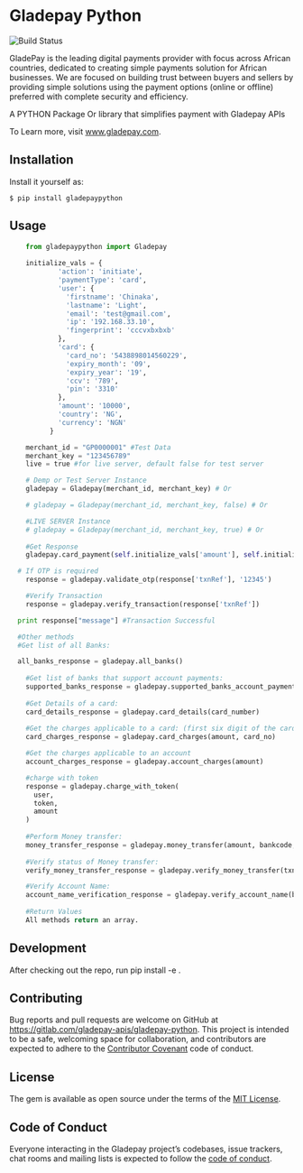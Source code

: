 # Gladepay Python

![Build Status](https://gitlab.com/gladepay-apis/gladepay-python/badges/develop/build.svg)

GladePay is the leading digital payments provider with focus across African countries, dedicated to creating simple payments solution for African businesses. We are focused on building trust between buyers and sellers by providing simple solutions using the payment options (online or offline) preferred with complete security and efficiency.

A PYTHON Package Or library that simplifies payment with Gladepay APIs

To Learn more, visit www.gladepay.com.

## Installation

Install it yourself as:

    $ pip install gladepaypython

## Usage

```python
	from gladepaypython import Gladepay
	
	initialize_vals = {
            'action': 'initiate',
            'paymentType': 'card',
            'user': {
              'firstname': 'Chinaka',
              'lastname': 'Light',
              'email': 'test@gmail.com',
              'ip': '192.168.33.10',
              'fingerprint': 'cccvxbxbxb'
            },
            'card': {
              'card_no': '5438898014560229',
              'expiry_month': '09',
              'expiry_year': '19',
              'ccv': '789',
              'pin': '3310'
            },
            'amount': '10000',
            'country': 'NG',
            'currency': 'NGN'
          }

	merchant_id = "GP0000001" #Test Data
	merchant_key = "123456789" 
	live = true #for live server, default false for test server

	# Demp or Test Server Instance
	gladepay = Gladepay(merchant_id, merchant_key) # Or

	# gladepay = Gladepay(merchant_id, merchant_key, false) # Or

	#LIVE SERVER Instance
	# gladepay = Gladepay(merchant_id, merchant_key, true) # Or
		
	#Get Response
	gladepay.card_payment(self.initialize_vals['amount'], self.initialize_vals['country'], self.initialize_vals['currency'], self.initialize_vals['user'], self.initialize_vals['card'])

  # If OTP is required 
	response = gladepay.validate_otp(response['txnRef'], '12345')

	#Verify Transaction		
	response = gladepay.verify_transaction(response['txnRef'])

  print response["message"] #Transaction Successful

  #Other methods
  #Get list of all Banks:

  all_banks_response = gladepay.all_banks()
	
	#Get list of banks that support account payments:
	supported_banks_response = gladepay.supported_banks_account_payment
	
	#Get Details of a card:
	card_details_response = gladepay.card_details(card_number)
	
	#Get the charges applicable to a card: (first six digit of the card no)
	card_charges_response = gladepay.card_charges(amount, card_no)

	#Get the charges applicable to an account
	account_charges_response = gladepay.account_charges(amount)

	#charge with token
	response = gladepay.charge_with_token(
      user,
      token,
      amount
    )
	
	#Perform Money transfer:
	money_transfer_response = gladepay.money_transfer(amount, bankcode, account_number, 'Mark Silas', 'Narration')
	
	#Verify status of Money transfer:
	verify_money_transfer_response = gladepay.verify_money_transfer(txnRef)

	#Verify Account Name:
	account_name_verification_response = gladepay.verify_account_name(bankcode, account_number)
	
	#Return Values
	All methods return an array.

```


## Development

After checking out the repo, run 
pip install -e . 

## Contributing

Bug reports and pull requests are welcome on GitHub at https://gitlab.com/gladepay-apis/gladepay-python. This project is intended to be a safe, welcoming space for collaboration, and contributors are expected to adhere to the [Contributor Covenant](http://contributor-covenant.org) code of conduct.

## License

The gem is available as open source under the terms of the [MIT License](http://opensource.org/licenses/MIT).

## Code of Conduct

Everyone interacting in the Gladepay project’s codebases, issue trackers, chat rooms and mailing lists is expected to follow the [code of conduct](https://gitlab.com/gladepay-apis/gladepay-python/blob/master/CODE_OF_CONDUCT.md).
